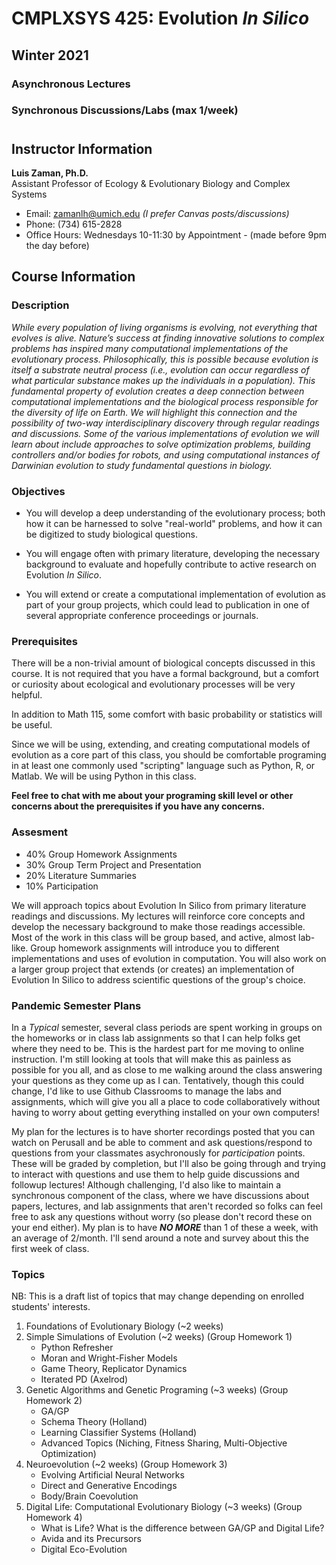 # CMPLXSYS 425: **Evolution *In Silico***
## Winter 2021
### Asynchronous Lectures 
### Synchronous Discussions/Labs (max 1/week) 
#
## Instructor Information
**Luis Zaman, Ph.D.**  
Assistant Professor of Ecology & Evolutionary Biology and Complex Systems 
- Email: zamanlh@umich.edu *(I prefer Canvas posts/discussions)*
- Phone: (734) 615-2828
- Office Hours: Wednesdays 10-11:30 by Appointment - (made before 9pm the day before)

## Course Information
### Description
*While every population of living organisms is evolving, not everything that evolves is alive. Nature’s success at finding innovative solutions to complex problems has inspired many computational implementations of the evolutionary process. Philosophically, this is possible because evolution is itself a substrate neutral process (i.e., evolution can occur regardless of what particular substance makes up the individuals in a population). This fundamental property of evolution creates a deep connection between computational implementations and the biological process responsible for the diversity of life on Earth. We will highlight this connection and the possibility of two-way interdisciplinary discovery through regular readings and discussions. Some of the various implementations of evolution we will learn about include approaches to solve optimization problems, building controllers and/or bodies for robots, and using computational instances of Darwinian evolution to study fundamental questions in biology.* 

### Objectives
- You will develop a deep understanding of the evolutionary process; both how it can be harnessed to solve "real-world" problems, and how it can be digitized to study biological questions. 

- You will engage often with primary literature, developing the necessary background to evaluate and hopefully contribute to active research on Evolution *In Silico*.

- You will extend or create a computational implementation of evolution as part of your group projects, which could lead to publication in one of several appropriate conference proceedings or journals. 

### Prerequisites
There will be a non-trivial amount of biological concepts discussed in this course. It is not required that you have a formal background, but a comfort or curiosity about ecological and evolutionary processes will be very helpful. 

In addition to Math 115, some comfort with basic probability or statistics will be useful. 

Since we will be using, extending, and creating computational models of evolution as a core part of this class, you should be comfortable programing in at least one commonly used "scripting" language such as Python, R, or Matlab. We will be using Python in this class.

**Feel free to chat with me about your programing skill level or other concerns about the prerequisites if you have any concerns.**  

### Assesment
- 40% Group Homework Assignments
- 30% Group Term Project and Presentation
- 20% Literature Summaries
- 10% Participation

We will approach topics about Evolution In Silico from primary literature readings and discussions. My lectures will reinforce core concepts and develop the necessary background to make those readings accessible. Most of the work in this class will be group based, and active, almost lab-like. Group homework assignments will introduce you to different implementations and uses of evolution in computation. You will also work on a larger group project that extends (or creates) an implementation of Evolution In Silico to address scientific questions of the group's choice.


### Pandemic Semester Plans

In a _Typical_ semester, several class periods are spent working in groups on the homeworks or in class lab assignments so that I can help folks get where they need to be. This is the hardest part for me moving to online instruction. I'm still looking at tools that will make this as painless as possible for you all, and as close to me walking around the class answering your questions as they come up as I can. Tentatively, though this could change, I'd like to use Github Classrooms to manage the labs and assignments, which will give you all a place to code collaboratively without having to worry about getting everything installed on your own computers! 

My plan for the lectures is to have shorter recordings posted that you can watch on Perusall and be able to comment and ask questions/respond to questions from your classmates asychronously for *participation* points. These will be graded by completion, but I'll also be going through and trying to interact with questions and use them to help guide discussions and followup lectures! Although challenging, I'd also like to maintain a synchronous component of the class, where we have discussions about papers, lectures, and lab assignments that aren't recorded so folks can feel free to ask any questions without worry (so please don't record these on your end either). My plan is to have ***NO MORE*** than 1 of these a week, with an average of 2/month. I'll send around a note and survey about this the first week of class. 

### Topics
NB: This is a draft list of topics that may change depending on enrolled students' interests. 

1. Foundations of Evolutionary Biology (~2 weeks)
2. Simple Simulations of Evolution (~2 weeks) (Group Homework 1)
   * Python Refresher
   * Moran and Wright-Fisher Models
   * Game Theory, Replicator Dynamics
   * Iterated PD (Axelrod) 
3. Genetic Algorithms and Genetic Programing (~3 weeks) (Group Homework 2)
   * GA/GP
   * Schema Theory (Holland)
   * Learning Classifier Systems (Holland)
   * Advanced Topics (Niching, Fitness Sharing, Multi-Objective Optimization)
4. Neuroevolution (~2 weeks) (Group Homework 3)
   * Evolving Artificial Neural Networks
   * Direct and Generative Encodings
   * Body/Brain Coevolution
5. Digital Life: Computational Evolutionary Biology (~3 weeks) (Group Homework 4)
   * What is Life? What is the difference between GA/GP and Digital Life?
   * Avida and its Precursors
   * Digital Eco-Evolution
